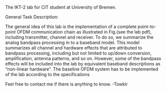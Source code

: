 The IKT-2 lab for CIT student at University of Bremen. 

General Task Description:

The general idea of this lab is the implementation of a complete point-to-point OFDM
communication chain as illustrated in Fig.(see the lab pdf), including transmitter, channel and receiver.
To do so, we summarize the analog bandpass processing in to a baseband model. This
model summarizes all channel and hardware effects that are attributed to bandpass
processing, including but not limited to up/down conversion, amplification, antenna
patterns, and so on. However, some of the bandpass effects will be included into the lab
by equivalent baseband descriptions as “non-linear hardware”.
The baseline OFDM system has to be implemented of the lab according to the specifications



Feel free to contact me if there is anything to know. -Towkir
